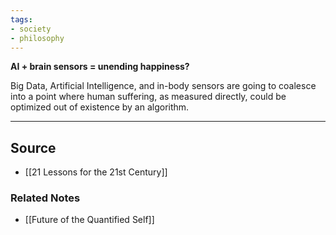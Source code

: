 ```yaml
---
tags:
- society
- philosophy
---
```

**AI + brain sensors = unending happiness?**

Big Data, Artificial Intelligence, and in-body sensors are going to coalesce into a point where human suffering, as measured directly, could be optimized out of existence by an algorithm.

---

## Source
- [[21 Lessons for the 21st Century]]

### Related Notes
- [[Future of the Quantified Self]]